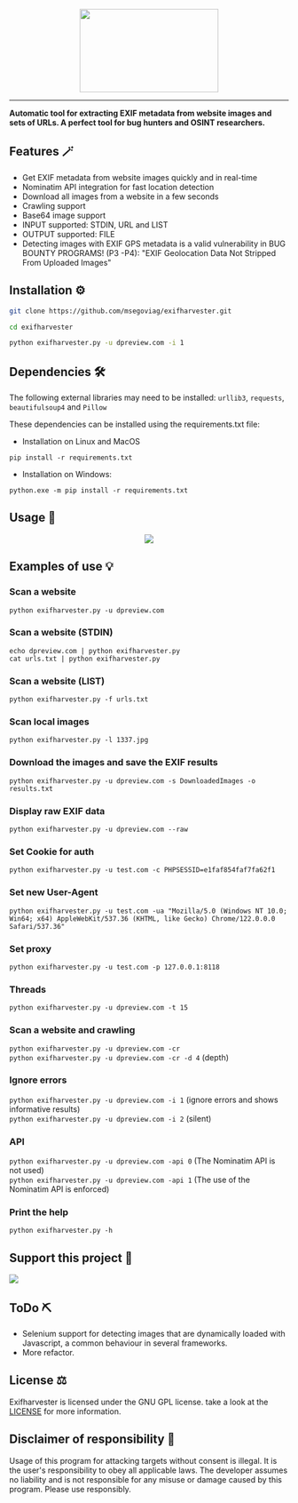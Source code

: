 <p align="center">
  <img src="https://github.com/msegoviag/exifharvester/assets/41863090/ea654f13-dbea-4029-b1b6-91b6be46d0d7" height=150 width=250><br>
  <hr>

  <b>Automatic tool for extracting EXIF metadata from website images and sets of URLs.
  A perfect tool for bug hunters and OSINT researchers.</b><br>

  Features 🪄
----------
- Get EXIF metadata from website images quickly and in real-time
- Nominatim API integration for fast location detection
- Download all images from a website in a few seconds
- Crawling support
- Base64 image support
- INPUT supported: STDIN, URL and LIST
- OUTPUT supported: FILE
- Detecting images with EXIF GPS metadata is a valid vulnerability in BUG BOUNTY PROGRAMS! (P3 -P4): "EXIF Geolocation Data Not Stripped From Uploaded Images"

Installation ⚙️
----------

```bash
git clone https://github.com/msegoviag/exifharvester.git 
```
```bash
cd exifharvester
```
```bash
python exifharvester.py -u dpreview.com -i 1
```

Dependencies 🛠️
----------
The following external libraries may need to be installed: `urllib3`, `requests`, `beautifulsoup4` and `Pillow`

These dependencies can be installed using the requirements.txt file:

- Installation on Linux and MacOS
```
pip install -r requirements.txt
```
- Installation on Windows:
```
python.exe -m pip install -r requirements.txt
```
Usage 🚀
----------
<p align="center">

  <img src="https://github.com/msegoviag/exifharvester/assets/41863090/0f54aef9-5b99-461a-a4cd-5f0edd9b16f0" style="max-width: 100%; height: auto; object-fit: cover; display: inline-block;" data-target="animated-image.originalImage">

Examples of use 💡
----------
### Scan a website
`python exifharvester.py -u dpreview.com`

### Scan a website (STDIN)
`echo dpreview.com | python exifharvester.py`<br>
`cat urls.txt | python exifharvester.py`

### Scan a website (LIST)
`python exifharvester.py -f urls.txt`

### Scan local images
`python exifharvester.py -l 1337.jpg`

### Download the images and save the EXIF results 
`python exifharvester.py -u dpreview.com -s DownloadedImages -o results.txt`

### Display raw EXIF data 
`python exifharvester.py -u dpreview.com --raw`

### Set Cookie for auth
`python exifharvester.py -u test.com -c PHPSESSID=e1faf854faf7fa62f1`

### Set new User-Agent
`python exifharvester.py -u test.com -ua "Mozilla/5.0 (Windows NT 10.0; Win64; x64) AppleWebKit/537.36 (KHTML, like Gecko) Chrome/122.0.0.0 Safari/537.36"`

### Set proxy
`python exifharvester.py -u test.com -p 127.0.0.1:8118`

### Threads
`python exifharvester.py -u dpreview.com -t 15`

### Scan a website and crawling
`python exifharvester.py -u dpreview.com -cr`<br>
`python exifharvester.py -u dpreview.com -cr -d 4` (depth)

### Ignore errors
`python exifharvester.py -u dpreview.com -i 1` (ignore errors and shows informative results) <br>
`python exifharvester.py -u dpreview.com -i 2` (silent)

### API
`python exifharvester.py -u dpreview.com -api 0` (The Nominatim API is not used) <br>
`python exifharvester.py -u dpreview.com -api 1` (The use of the Nominatim API is enforced)

### Print the help
`python exifharvester.py -h`

## Support this project 🤑

<p dir="auto"><a href="https://www.buymeacoffee.com/msegoviag
" rel="nofollow"><img src="https://camo.githubusercontent.com/151fc5b863df6c6ee657ce46b0308a7cde0e9af5fb7b2b1a244af1f9b4350161/68747470733a2f2f63646e2e6275796d6561636f666665652e636f6d2f627574746f6e732f76322f64656661756c742d677265656e2e706e67" data-canonical-src="https://cdn.buymeacoffee.com/buttons/v2/default-green.png" style="max-width: 100%;"></a></p>

## ToDo ⛏️

- Selenium support for detecting images that are dynamically loaded with Javascript, a common behaviour in several frameworks.
- More refactor.

## License ⚖️

Exifharvester is licensed under the GNU GPL license. take a look at the [LICENSE](https://github.com/msegoviag/exifharvester/blob/main/LICENSE.txt) for more information.

## Disclaimer of responsibility 🚨

Usage of this program for attacking targets without consent is illegal. It is the user's responsibility to obey all applicable laws. The developer assumes no liability and is not responsible for any misuse or damage caused by this program. Please use responsibly.

